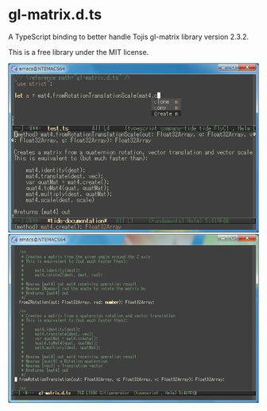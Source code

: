 gl-matrix.d.ts
==============

A TypeScript binding to better handle Tojis gl-matrix library version 2.3.2.

This is a free library under the MIT license.

![screenshot1](screenshot1.png)
![screenshot2](screenshot2.png)
